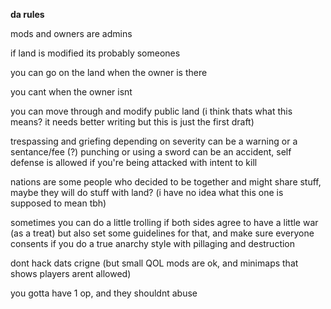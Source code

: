 **da rules**

mods and owners are admins

if land is modified its probably someones

you can go on the land when the owner is there

you cant when the owner isnt

you can move through and modify public land (i think thats what this means? it needs better writing but this is just the first draft)

trespassing and griefing depending on severity can be a warning or a sentance/fee (?)
punching or using a sword can be an accident, self defense is allowed if you're being attacked with intent to kill

nations are some people who decided to be together and might share stuff, maybe they will do stuff with land? (i have no idea what this one is supposed to mean tbh)

sometimes you can do a little trolling if both sides agree to have a little war (as a treat) but also set some guidelines for that, and make sure everyone consents if you do a true anarchy style with pillaging and destruction

dont hack dats crigne (but small QOL mods are ok, and minimaps that shows players arent allowed)

you gotta have 1 op, and they shouldnt abuse
